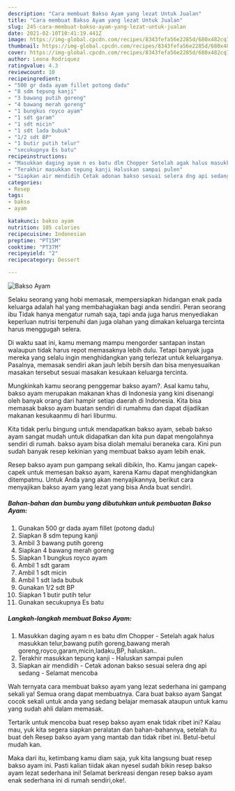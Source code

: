 ```yaml
---
description: "Cara membuat Bakso Ayam yang lezat Untuk Jualan"
title: "Cara membuat Bakso Ayam yang lezat Untuk Jualan"
slug: 245-cara-membuat-bakso-ayam-yang-lezat-untuk-jualan
date: 2021-02-10T10:41:19.441Z
image: https://img-global.cpcdn.com/recipes/8343fefa56e2285d/680x482cq70/bakso-ayam-foto-resep-utama.jpg
thumbnail: https://img-global.cpcdn.com/recipes/8343fefa56e2285d/680x482cq70/bakso-ayam-foto-resep-utama.jpg
cover: https://img-global.cpcdn.com/recipes/8343fefa56e2285d/680x482cq70/bakso-ayam-foto-resep-utama.jpg
author: Leona Rodriquez
ratingvalue: 4.3
reviewcount: 10
recipeingredient:
- "500 gr dada ayam fillet potong dadu"
- "8 sdm tepung kanji"
- "3 bawang putih goreng"
- "4 bawang merah goreng"
- "1 bungkus royco ayam"
- "1 sdt garam"
- "1 sdt micin"
- "1 sdt lada bubuk"
- "1/2 sdt BP"
- "1 butir putih telur"
- "secukupnya Es batu"
recipeinstructions:
- "Masukkan daging ayam n es batu dlm Chopper Setelah agak halus masukkan telur,bawang putih goreng,bawang merah goreng,royco,garam,micin,ladaku,BP, haluskan.."
- "Terakhir masukkan tepung kanji Haluskan sampai pulen"
- "Siapkan air mendidih Cetak adonan bakso sesuai selera dng api sedang Selamat mencoba"
categories:
- Resep
tags:
- bakso
- ayam

katakunci: bakso ayam 
nutrition: 105 calories
recipecuisine: Indonesian
preptime: "PT15M"
cooktime: "PT37M"
recipeyield: "2"
recipecategory: Dessert

---
```



![Bakso Ayam](https://img-global.cpcdn.com/recipes/8343fefa56e2285d/680x482cq70/bakso-ayam-foto-resep-utama.jpg)

Selaku seorang yang hobi memasak, mempersiapkan hidangan enak pada keluarga adalah hal yang membahagiakan bagi anda sendiri. Peran seorang ibu Tidak hanya mengatur rumah saja, tapi anda juga harus menyediakan keperluan nutrisi terpenuhi dan juga olahan yang dimakan keluarga tercinta harus menggugah selera.

Di waktu  saat ini, kamu memang mampu mengorder santapan instan walaupun tidak harus repot memasaknya lebih dulu. Tetapi banyak juga mereka yang selalu ingin menghidangkan yang terlezat untuk keluarganya. Pasalnya, memasak sendiri akan jauh lebih bersih dan bisa menyesuaikan masakan tersebut sesuai masakan kesukaan keluarga tercinta. 



Mungkinkah kamu seorang penggemar bakso ayam?. Asal kamu tahu, bakso ayam merupakan makanan khas di Indonesia yang kini disenangi oleh banyak orang dari hampir setiap daerah di Indonesia. Kita bisa memasak bakso ayam buatan sendiri di rumahmu dan dapat dijadikan makanan kesukaanmu di hari liburmu.

Kita tidak perlu bingung untuk mendapatkan bakso ayam, sebab bakso ayam sangat mudah untuk didapatkan dan kita pun dapat mengolahnya sendiri di rumah. bakso ayam bisa diolah memalui beraneka cara. Kini pun sudah banyak resep kekinian yang membuat bakso ayam lebih enak.

Resep bakso ayam pun gampang sekali dibikin, lho. Kamu jangan capek-capek untuk memesan bakso ayam, karena Kamu dapat menghidangkan ditempatmu. Untuk Anda yang akan menyajikannya, berikut cara menyajikan bakso ayam yang lezat yang bisa Anda buat sendiri.

<!--inarticleads1-->

##### Bahan-bahan dan bumbu yang dibutuhkan untuk pembuatan Bakso Ayam:

1. Gunakan 500 gr dada ayam fillet (potong dadu)
1. Siapkan 8 sdm tepung kanji
1. Ambil 3 bawang putih goreng
1. Siapkan 4 bawang merah goreng
1. Siapkan 1 bungkus royco ayam
1. Ambil 1 sdt garam
1. Ambil 1 sdt micin
1. Ambil 1 sdt lada bubuk
1. Gunakan 1/2 sdt BP
1. Siapkan 1 butir putih telur
1. Gunakan secukupnya Es batu




<!--inarticleads2-->

##### Langkah-langkah membuat Bakso Ayam:

1. Masukkan daging ayam n es batu dlm Chopper - Setelah agak halus masukkan telur,bawang putih goreng,bawang merah goreng,royco,garam,micin,ladaku,BP, haluskan..
1. Terakhir masukkan tepung kanji - Haluskan sampai pulen
1. Siapkan air mendidih - Cetak adonan bakso sesuai selera dng api sedang - Selamat mencoba




Wah ternyata cara membuat bakso ayam yang lezat sederhana ini gampang sekali ya! Semua orang dapat membuatnya. Cara buat bakso ayam Sangat cocok sekali untuk anda yang sedang belajar memasak ataupun untuk kamu yang sudah ahli dalam memasak.

Tertarik untuk mencoba buat resep bakso ayam enak tidak ribet ini? Kalau mau, yuk kita segera siapkan peralatan dan bahan-bahannya, setelah itu buat deh Resep bakso ayam yang mantab dan tidak ribet ini. Betul-betul mudah kan. 

Maka dari itu, ketimbang kamu diam saja, yuk kita langsung buat resep bakso ayam ini. Pasti kalian tiidak akan nyesel sudah bikin resep bakso ayam lezat sederhana ini! Selamat berkreasi dengan resep bakso ayam enak sederhana ini di rumah sendiri,oke!.

